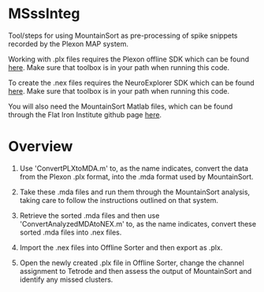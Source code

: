 # MSssInteg
Tool/steps for using MountainSort as pre-processing of spike snippets recorded by the Plexon MAP system.

Working with .plx files requires the Plexon offline SDK which can be found [here](https://plexon.com/wp-content/uploads/2017/08/OmniPlex-and-MAP-Offline-SDK-Bundle_0.zip). Make sure that toolbox is in your path when running this code.

To create the .nex files requires the NeuroExplorer SDK which can be found [here](http://www.neuroexplorer.com/downloads/HowToReadAndWriteNexAndNex5FilesInMatlab.zip). Make sure that toolbox is in your path when running this code.

You will also need the MountainSort Matlab files, which can be found through the Flat Iron Institute github page [here](https://github.com/flatironinstitute/mountainlab/tree/master/matlab/mdaio).

# Overview
1. Use 'ConvertPLXtoMDA.m' to, as the name indicates, convert the data from the Plexon .plx format, into the .mda format used by MountainSort.

2. Take these .mda files and run them through the MountainSort analysis, taking care to follow the instructions outlined on that system.

3. Retrieve the sorted .mda files and then use 'ConvertAnalyzedMDAtoNEX.m' to, as the name indicates, convert these sorted .mda files into .nex files.

4. Import the .nex files into Offline Sorter and then export as .plx.

5. Open the newly created .plx file in Offline Sorter, change  the channel assignment to Tetrode and then assess the output of MountainSort and identify any missed clusters.
